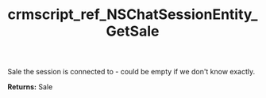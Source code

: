 ﻿---
title: crmscript_ref_NSChatSessionEntity_GetSale
description: Sale NSChatSessionEntity.GetSale()
intellisense: NSChatSessionEntity.GetSale
keywords: NSChatSessionEntity, GetSale
so.topic: reference
---

Sale the session is connected to - could be empty if we don't know exactly.

**Returns:** Sale


